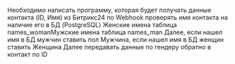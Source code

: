 Необходимо написать программу, которая будет получать данные контакта (ID, Имя) из Битрикс24 по Webhook проверять имя контакта на наличие его в БД (PostgreSQL) 
Женские имена таблица names_womanМужские имена таблица names_man
Далее, если нашел имя в БД мужчин ставить пол Мужчина, если нашел имя в БД женщин ставить Женщина
Далее передавать данные по гендеру обратно в контакт по ID
